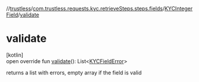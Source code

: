 //[trustless](../../../index.md)/[com.trustless.requests.kyc.retrieveSteps.steps.fields](../index.md)/[KYCIntegerField](index.md)/[validate](validate.md)

# validate

[kotlin]\
open override fun [validate](validate.md)(): List&lt;[KYCFieldError](../-k-y-c-field-error/index.md)&gt;

returns a list with errors, empty array if the field is valid
